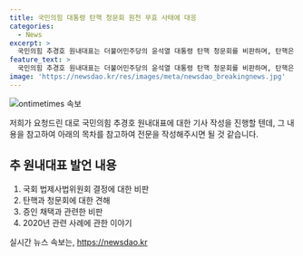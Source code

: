```yaml
---
title: 국민의힘 대통령 탄핵 청문회 원천 무효 사태에 대응
categories:
  - News
excerpt: >
  국민의힘 추경호 원내대표는 더불어민주당의 윤석열 대통령 탄핵 청문회를 비판하며, 탄핵은 비극이며 국회의원은 탄핵을 매우 신중히 고려해야 한다고 밝혔습니다. 또한, 청문회를 위법한 행위로 비난하고, 증인들의 출석 의무가 없다고 주장했으며, 과거에는 대통령 탄핵 촉구 청원이 폐기된 사례를 언급하며 비판을 이어갔습니다. 이에 대한 더 자세한 내용을 확인하려면 클릭하세요.
feature_text: >
  국민의힘 추경호 원내대표는 더불어민주당의 윤석열 대통령 탄핵 청문회를 비판하며, 탄핵은 비극이며 국회의원은 탄핵을 매우 신중히 고려해야 한다고 밝혔습니다. 또한, 청문회를 위법한 행위로 비난하고, 증인들의 출석 의무가 없다고 주장했으며, 과거에는 대통령 탄핵 촉구 청원이 폐기된 사례를 언급하며 비판을 이어갔습니다. 이에 대한 더 자세한 내용을 확인하려면 클릭하세요.
image: 'https://newsdao.kr/res/images/meta/newsdao_breakingnews.jpg'
---
```


<p><img src="https://newsdao.kr/res/images/meta/newsdao_breakingnews.jpg" alt="ontimetimes 속보" /></p>

<p>저희가 요청드린 대로 국민의힘 추경호 원내대표에 대한 기사 작성을 진행할 텐데, 그 내용을 참고하여 아래의 목차를 참고하여 전문을 작성해주시면 될 것 같습니다.</p>

<h2 data-ke-size="size26">추 원내대표 발언 내용</h2>

<ol>
<li>국회 법제사법위원회 결정에 대한 비판</li>
<li>탄핵과 청문회에 대한 견해</li>
<li>증인 채택과 관련한 비판</li>
<li>2020년 관련 사례에 관한 이야기</li>
</ol>
실시간 뉴스 속보는, <a href="https://newsdao.kr" rel="dofollow">https://newsdao.kr</a>


